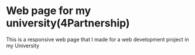 # Web page for my university(4Partnership)
This is a responsive web page that I made for a web development project in my University
